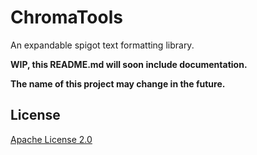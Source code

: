 # ChromaTools

An expandable spigot text formatting library.

__WIP, this README.md will soon include documentation.__

__The name of this project may change in the future.__

## License
[Apache License 2.0](http://www.apache.org/licenses/LICENSE-2.0)
